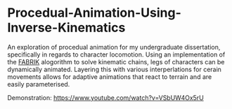 # Procedual-Animation-Using-Inverse-Kinematics

An exploration of procedual animation for my undergraduate dissertation, specifically in regards to character locomotion. Using an implementation of the [FABRIK](http://andreasaristidou.com/publications/papers/FABRIK.pdf) alogorithm to solve kinematic chains, legs of characters can be dynamically animated. Layering this with various interperlations for cerain movements allows for adaptive animations that react to terrain and are easily parameterised.

Demonstration: https://www.youtube.com/watch?v=VSbUW4Ox5rU
